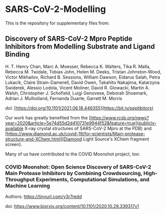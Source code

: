 # SARS-CoV-2-Modelling
This is the repository for supplementary files from:

## Discovery of SARS-CoV-2 Mpro Peptide Inhibitors from Modelling Substrate and Ligand Binding

H. T. Henry Chan, Marc A. Moesser, Rebecca K. Walters, Tika R. Malla, Rebecca M. Twidale, Tobias John, Helen M. Deeks, Tristan Johnston-Wood, Victor Mikhailov, Richard B. Sessions, William Dawson, Eidarus Salah, Petra Lukacik, Claire Strain-Damerell, David Owen, Takahito Nakajima, Katarzyna Swiderek, Alessio Lodola, Vicent Moliner, David R. Glowacki, Martin A. Walsh, Christopher J. Schofield, Luigi Genovese, Deborah Shoemark, Adrian J. Mulholland, Fernanda Duarte, Garrett M. Morris

doi: [https://doi.org/10.1101/2021.06.18.446355](https://bit.ly/peptibitors)

Our work has greatly benefited from the [https://www.rcsb.org/news?year=2020&article=5e74d55d2d410731e9944f52&feature=true](publicly-available X-ray crystal structures of SARS-CoV-2 Mpro at the PDB) and [https://www.diamond.ac.uk/covid-19/for-scientists/Main-protease-structure-and-XChem.html](Diamond Light Source's XChem fragment screen).

Many of us have contributed to the COVID Moonshot project, too:

### COVID Moonshot: Open Science Discovery of SARS-CoV-2 Main Protease Inhibitors by Combining Crowdsourcing, High-Throughput Experiments, Computational Simulations, and Machine Learning

Authors: https://tinyurl.com/y3r7redd

doi: https://www.biorxiv.org/content/10.1101/2020.10.29.339317v1
